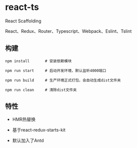 # react-ts

React Scaffolding

React、Redux、Router、Typescript、Webpack、Eslint、Tslint

## 构建

```
npm install       # 安装依赖模块
```

```
npm run start     # 启动开发环境，默认监听4000端口
```

```
npm run build     # 生产环境正式打包，会自动生成dist文件夹
```

```
npm run clean     # 清除dist文件夹
```

## 特性

* HMR热替换

* 基于react-redux-starts-kit

* 默认加入了Antd
